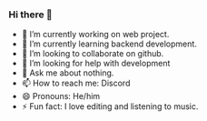 ### Hi there 👋

- 🔭 I’m currently working on web project.
- 🌱 I’m currently learning backend development.
- 👯 I’m looking to collaborate on github.
- 🤔 I’m looking for help with development
- 💬 Ask me about nothing.
- 📫 How to reach me: Discord
- 😄 Pronouns: He/him
- ⚡ Fun fact: I love editing and listening to music.
